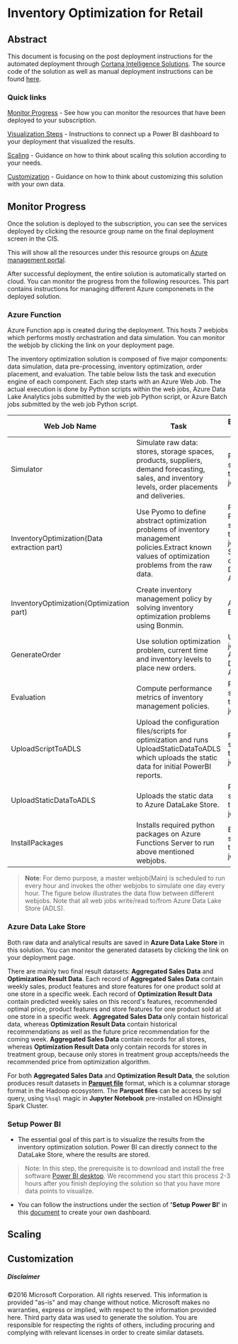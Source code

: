 # Inventory Optimization for Retail 

## Abstract
This document is focusing on the post deployment instructions for the automated deployment through [Cortana Intelligence Solutions](https://gallery.cortanaintelligence.com/solutions). The source code of the solution as well as manual deployment instructions can be found [here](https://github.com/Azure/cortana-intelligence-inventory-optimization/tree/master/Manual%20Deployment%20Guide).

### Quick links
[Monitor Progress](#monitor-progress) - See how you can monitor the resources that have been deployed to your subscription.

[Visualization Steps](#visualization) - Instructions to connect up a Power BI dashboard to your deployment that visualized the results.

[Scaling](#scaling) - Guidance on how to think about scaling this solution according to your needs.

[Customization](#customization) - Guidance on how to think about customizing this solution with your own data.



## Monitor Progress
Once the solution is deployed to the subscription, you can see the services deployed by clicking the resource group name on the final deployment screen in the CIS.

This will show all the resources under this resource groups on [Azure management portal](https://portal.azure.com/).

After successful deployment, the entire solution is automatically started on cloud. You can monitor the progress from the following resources.
This part contains instructions for managing different Azure componenets in the deployed solution.

### Azure Function
Azure Function app is created during the deployment. This hosts 7 webjobs which performs mostly orchastration and data simulation. You can monitor the webjob by clicking the link on your deployment page. 

The inventory optimization solution is composed of five major components: data simulation, data pre-processing, inventory optimization, order placement, and evaluation. The table below lists the task and execution engine of each component. Each step starts with an Azure Web Job. The actual execution is done by Python scripts within the web jobs, Azure Data Lake Analytics jobs submitted by the web job Python script, or Azure Batch jobs submitted by the web job Python script. 

|Web Job Name	| Task |	Execution Engine|
|------------------------|---------------------|---------------------|
| Simulator              |Simulate raw data: stores, storage spaces, products, suppliers, demand forecasting, sales, and inventory levels, order placements and deliveries.| Python script in the web job   |
| InventoryOptimization(Data extraction part)  | Use Pyomo to define abstract optimization problems of inventory management policies.Extract known values of optimization problems from the raw data. | Pyomo Python scripts in the web job. U-SQL jobs on Azure Data Lake Analytics  |
| InventoryOptimization(Optimization part)      |Create inventory management policy by solving inventory optimization problems using Bonmin. | Azure Batch   |
| GenerateOrder             |Use solution optimization problem, current time and inventory levels to place new orders.| U-SQL jobs on Azure Data Lake Analytics  |
| Evaluation             |Compute performance metrics of inventory management policies.|  Python script in the web job |
| UploadScriptToADLS             |Upload the configuration files/scripts for optimization and runs UploadStaticDataToADLS which uploads the static data for initial PowerBI reports.| Python script in the web job |
| UploadStaticDataToADLS             |Uploads the static data to Azure DataLake Store.|  Python script in the web job |
| InstallPackages             | Installs required python packages on Azure Functions Server to run above mentioned webjobs.|  Bash script in the web job |


> **Note**: For demo purpose, a master webjob(Main) is scheduled to run every hour and invokes the other webjobs to simulate one day every hour. The figure below illustrates the data flow between different webjobs. Note that all web jobs write/read to/from Azure Data Lake Store (ADLS). 


### Azure Data Lake Store
Both raw data and analytical results are saved in **Azure Data Lake Store** in this solution. You can monitor the generated datasets by clicking the link on your deployment page.

There are mainly two final result datasets: **Aggregated Sales Data** and **Optimization Result Data**. Each record of **Aggregated Sales Data** contain weekly sales, product features and store features for one product sold at one store in a specific week. Each record of **Optimization Result Data** contain predicted weekly sales on this record's features, recommended optimal price, product features and store features for one product sold at one store in a specific week. **Aggregated Sales Data** only contain historical data, whereas **Optimization Result Data** contain historical recommendations as well as the future price recommendation for the coming week. **Aggregated Sales Data** contain records for all stores, whereas **Optimization Result Data** only contain records for stores in treatment group, because only stores in treatment group accepts/needs the recommended price from optimization algorithm.

For both **Aggregated Sales Data** and **Optimization Result Data**, the solution produces result datasets in [**Parquet file**](<http://parquet.apache.org/>) format, which is a columnar storage format in the Hadoop ecosystem. The **Parquet files** can be access by sql query, using `%%sql` magic in **Jupyter Notebook** pre-installed on HDinsight Spark Cluster. 

### Setup Power BI

- The essential goal of this part is to visualize the results from the inventory optimization solution. Power BI can directly connect to the DataLake Store, where the results are stored.

> Note: In this step, the prerequisite is to download and install the free software [Power BI desktop](https://powerbi.microsoft.com/desktop). We recommend you start this process 2-3 hours after you finish deploying the solution so that you have more data points to visualize.

- You can follow the instructions under the section of **'Setup Power BI'** in this [document](https://github.com/Azure/cortana-intelligence-inventory-optimization/tree/master/Manual%20Deployment%20Guide#11-set-up-powerbi-dashboard) to create your own dashboard.

## Scaling

## Customization

##### Disclaimer
©2016 Microsoft Corporation. All rights reserved.  This information is provided "as-is" and may change without notice. Microsoft makes no warranties, express or implied, with respect to the information provided here.  Third party data was used to generate the solution.  You are responsible for respecting the rights of others, including procuring and complying with relevant licenses in order to create similar datasets.
